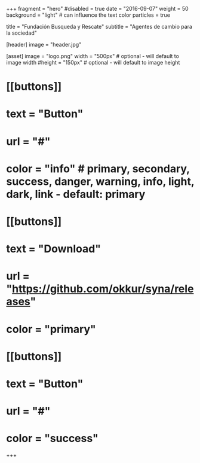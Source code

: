 +++
fragment = "hero"
#disabled = true
date = "2016-09-07"
weight = 50
background = "light" # can influence the text color
particles = true

title = "Fundación Busqueda y Rescate"
subtitle = "Agentes de cambio para la sociedad"

[header]
  image = "header.jpg"

[asset]
  image = "logo.png"
  width = "500px" # optional - will default to image width
  #height = "150px" # optional - will default to image height

# [[buttons]]
#   text = "Button"
#   url = "#"
#   color = "info" # primary, secondary, success, danger, warning, info, light, dark, link - default: primary
#
# [[buttons]]
#   text = "Download"
#   url = "https://github.com/okkur/syna/releases"
#   color = "primary"
#
# [[buttons]]
#   text = "Button"
#   url = "#"
#   color = "success"
+++

